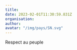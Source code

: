 ```yaml
---
title: 
date: 2023-02-01T11:30:59.831Z
organisation: 
author: 
avatar: "/img/pays/SN.svg"
---
```


Respect au peuple